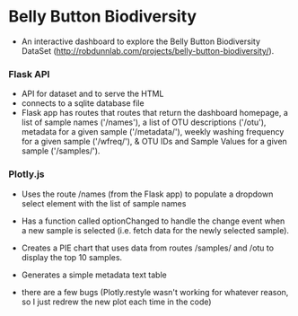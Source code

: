 # Belly Button Biodiversity
* An interactive dashboard to explore the Belly Button Biodiversity DataSet (http://robdunnlab.com/projects/belly-button-biodiversity/).

### Flask API

* API for dataset and to serve the HTML
* connects to a sqlite database file
* Flask app has routes that routes that return the dashboard homepage, a list of sample names ('/names'), a list of OTU descriptions ('/otu'), metadata for a given sample ('/metadata/<sample>'), weekly washing frequency for a given sample ('/wfreq/<sample>'), & OTU IDs and Sample Values for a given sample ('/samples/<sample>').


### Plotly.js

* Uses the route /names (from the Flask app) to populate a dropdown select element with the list of sample names

* Has a function called optionChanged to handle the change event when a new sample is selected (i.e. fetch data for the newly selected sample).

* Creates a PIE chart that uses data from routes /samples/<sample> and /otu to display the top 10 samples.

* Generates a simple metadata text table

* there are a few bugs (Plotly.restyle wasn't working for whatever reason, so I just redrew the new plot each time in the code)